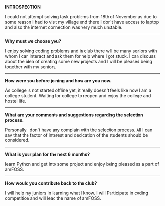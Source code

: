 
__INTROSPECTION__


I could not attempt solving task problems from 18th of November as due to some reason I had to visit my village and there I don't have access to laptop and also the internet connection was very much unstable.

---------------------------------------------------------------------------------------------------------------------------------------------------------------------


__Why must we choose you?__

I enjoy solving coding problems and in club there will be many seniors with whom I can interact and ask them for help where I got stuck. I can discuss about the idea of creating some new projects and I will be pleased being together with  my seniors.

----------------------------------------------------------------------------------------------------------------------------------------------------------------------


__How were you before joining and how are you now.__

As college is not started offline yet, it really doesn't feels like now I am a college student. 
Waiting for college to reopen and enjoy the college and hostel life.

---------------------------------------------------------------------------------------------------------------------------------------------------------------------


__What are your comments and suggestions regarding the selection process.__

Personally I don't have any complain with the selection process. All I can say that the factor of interest and dedication of the students should be considered.

---------------------------------------------------------------------------------------------------------------------------------------------------------------------


__What is your plan for the next 6 months?__

learn Python and get into some project and enjoy being pleased as a part of amFOSS.

---------------------------------------------------------------------------------------------------------------------------------------------------------------------


__How would you contribute back to the club?__

I will help my juniors in learning what I know. I will Participate in coding competition and will lead the name of amFOSS.



